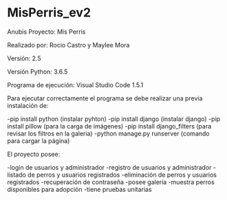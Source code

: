 # MisPerris_ev2
Anubis
Proyecto: Mis Perris

Realizado por: Rocio Castro y Maylee Mora

Versión: 2.5

Versión Python: 3.6.5

Programa de ejecución: Visual Studio Code 1.5.1

Para ejecutar correctamente el programa se debe realizar una previa instalación de:

-pip install python (instalar pyhton)
-pip install django (instalar django)
-pip install pillow (para la carga de imágenes)
-pip install django_filters (para revisar los filtros en la galeria)
-python manage.py runserver (comando para cargar la página)

El proyecto posee:

-login de usuarios y administrador
-registro de usuarios y administrador
-listado de perros y usuarios registrados
-eliminación de perros y usuarios registrados
-recuperación de contraseña 
-posee galería
-muestra perros disponibles para adopción
-tiene pruebas unitarias
